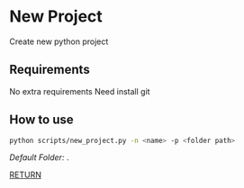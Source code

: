 # New Project

Create new python project

## Requirements

No extra requirements
Need install git

## How to use

```bash
python scripts/new_project.py -n <name> -p <folder path>
```

*Default Folder:* . 

[RETURN](../README.md)